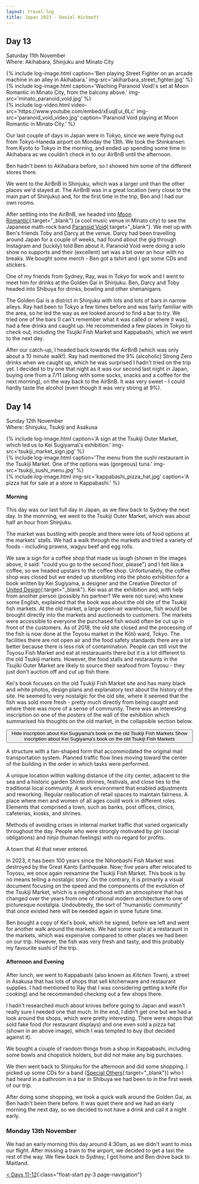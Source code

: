 ```yaml
---
layout: travel-log
title: Japan 2023 - Daniel Hickmott
---
```


## Day 13

<span class="day-details">Saturday 11th November</span><br>
<span class="day-details">Where: Akihabara, Shinjuku and Minato City</span>

<div class="row my-3">
    <div class="col-md-4 d-flex justify-content-center text-center align-top">
        {% include log-image.html caption='Ben playing Street Fighter on an arcade machine in an alley in Akihabara.' img-src='akiharbara_street_fighter.jpg' %}
    </div>
    <div class="col-md-4 d-flex justify-content-center text-center align-top">
        {% include log-image.html caption='Waching Paranoid Void\'s set at Moon Romantic in Minato City, from the balcony above.' img-src='minato_paranoid_void.jpg' %}
    </div>
    <div class="col-md-4 col-md-4 d-flex justify-content-center text-center align-top">
        {% include log-video.html video-src='https://www.youtube.com/embed/xEuqEui_6Lc' img-src='paranoid_void_video.jpg' caption='Paranoid Void playing at Moon Romantic in Minato City.' %}
    </div>
</div>

Our last couple of days in Japan were in Tokyo, since we were flying out from Tokyo-Haneda airport on Monday the 13th.
We took the Shinkansen from Kyoto to Tokyo in the morning, and ended up spending some time in Akihabara as we couldn't check in to our AirBnB until the afternoon.

Ben hadn't been to Akihabara before, so I showed him some of the different stores there.

We went to the AirBnB in Shinjuku, which was a larger unit than the other places we'd stayed at.
The AirBnB was in a great location (very close to the main part of Shinjuku) and, for the first time in the trip, Ben and I had our own rooms.

After settling into the AirBnB, we headed into [Moon Romantic](https://www.moonromantic.com/){:target="_blank"} (a cool music venue in Minato city) to see the Japanese math-rock band [Paranoid Void](https://www.paranoidvoid.com/){:target="_blank"}.
We met up with Ben's friends Toby and Darcy at the venue.
Darcy had been travelling around Japan for a couple of weeks, had found about the gig through Instagram and (luckily) told Ben about it.
Paranoid Void were doing a solo show no supports and their (excellent) set was a bit over an hour with no breaks.
We bought some merch - Ben got a tshirt and I got some CDs and stickers.

One of my friends from Sydney, Ray, was in Tokyo for work and I went to meet him for drinks at the Golden Gai in Shinjuku.
Ben, Darcy and Toby headed into Shibuya for drinks, bowling and other shenanigans.

The Golden Gai is a district in Shinjuku with lots and lots of bars in narrow alleys.
Ray had been to Tokyo a few times before and was fairly familiar with the area, so he led the way as we looked around to find a bar to try.
We tried one of the bars (I can't remember what it was called or where it was), had a few drinks and caught up.
He recommended a few places in Tokyo to check out, including the Tsujiki Fish Market and Kappabashi, which we went to the next day.

After our catch-up, I headed back towards the AirBnB (which was only about a 10 minute walk!).
Ray had mentioned the 9% (alcoholic) Strong Zero drinks when we caught up, which he was surprised I hadn't tried on the trip yet.
I decided to try one that night as it was our second last night in Japan, buying one from a 7/11 (along with some socks, snacks and a coffee for the next morning), on the way back to the AirBnB. 
It was very sweet - I could hardly taste the alcohol (even though it was very strong at 9%).

## Day 14

<span class="day-details">Sunday 12th November</span><br>
<span class="day-details">Where: Shinjuku, Tsukiji and Asakusa</span>

<div class="row my-3">
    <div class="col-md-4 d-flex justify-content-center text-center align-top">
        {% include log-image.html caption='A sign at the Tsukiji Outer Market, which led us to Kei Sugiyama\'s exhibition.' img-src='tsukiji_market_sign.jpg' %}
    </div>
    <div class="col-md-4 d-flex justify-content-center text-center align-top">
        {% include log-image.html caption='The menu from the sushi restaurant in the Tsukiji Market. One of the options was (gorgeous) tuna.' img-src='tsukiji_sushi_menu.jpg' %}
    </div>
    <div class="col-md-4 col-md-4 d-flex justify-content-center text-center align-top">
        {% include log-image.html img-src='kappabashi_pizza_hat.jpg' caption='A pizza hat for sale at a store in Kappabashi.' %}
    </div>
</div>

#### Morning

This day was our last full day in Japan, as we flew back to Sydney the next day.
In the monrning, we went to the Tsukiji Outer Market, which was about half an hour from Shinjuku.

The market was bustling with people and there were lots of food options at the markets' stalls.
We had a walk through the markets and tried a variety of foods - including prawns, wagyu beef and egg rolls.

We saw a sign for a coffee shop that made us laugh (shown in the images above, it said: "could you go to the second floor, please") and I felt like a coffee, so we headed upstairs to the coffee shop.
Unfortunately, the coffee shop was closed but we ended up stumbling into the photo exhibition for a book written by Kei Sugiyama, a designer and the Creative Director of [United Design](https://www.united-design.co.jp/en/index.html){:target="_blank"}.
Kei was at the exhibition and, with help from another person (possibly his partner? We were not sure) who knew some English, explained that the book was about the old site of the Tsukiji fish markets.
At the old market, a large open-air warehouse, fish would be brought directly into the markets and auctioneds to customers.
The markets were accessible to everyone the purchased fish would often be cut up in front of the customers.
As of 2018, the old site closed and the processing of the fish is now done at the Toyosu market in the Kōtō ward, Tokyo.
The facilities there are not open air and the food safety standards there are a lot better because there is less risk of contamination.
People can still visit the Toyosu Fish Market and eat at restarauants there but it is a lot different to the old Tsukiji markets.
However, the food stalls and restaraunts in the Tsujiki Outer Market are likely to source their seafood from Toyosu - they just don't auction off and cut up fish there.

Kei's book focuses on the old Tsukiji Fish Market site and has many black and white photos, design plans and explanatory text about the history of the site.
He seemed to very nostalgic for the old site, where it seemed that the fish was sold more fresh - pretty much directly from being caught and where there was more of a sense of community.
There was an interesting inscription on one of the posters of the wall of the exhibition which summarised his thoughts on the old market, in the collapsible section below.

<div class="my-3">
    <button class="btn btn-secondary collapsed" type="button" data-bs-toggle="collapse" data-bs-target="#collapse-kei-book" aria-expanded="false" aria-controls="collapse-kei-book">
        <span class="if-not-collapsed">
            Hide inscription about Kei Sugiyama's book on the old Tsukiji Fish Markets <i class="fa fa-toggle-up mx-2"></i>
        </span>
        <span class="if-collapsed">
            Show inscription about Kei Sugiyama's book on the old Tsukiji Fish Markets <i class="fa fa-toggle-down mx-2"></i>
        </span>
    </button>
    <div class="collapse" id="collapse-kei-book">
        <div class="card card-body my-2">
            <p>A structure with a fan-shaped form that accommodated the original mail transportation system. Planned traffic flow lines moving toward the center of the building in the order in which tasks were performed.</p>
            <p>A unique location within walking distance of the city center, adjacent to the sea and a historic garden Shinto shrines, festivals, and close ties to the traditional local community. A work environment that enabled adjustments and reworking. Regular reallocation of retail spaces to maintain fairness. A place where men and women of all ages could work in different roles. Elements that comprised a town, such as banks, post offices, clinics, cafeterias, kiosks, and shrines.</p>
            <p>Methods of avoiding crises in internal market traffic that varied organically throughout the day. People who were strongly motivated by <i>giri</i> (social obligations) and <i>ninjo</i> (human feelings) with no regard for profits.</p>
            <p>A town that AI that never entered.</p>
            <p>In 2023, it has been 100 years since the Nihonbashi Fish Market was destroyed by the Great Kanto Earthquake. Now; five years after relocated to Toyosu, we once again reexamine the Tsukiji Fish Market. This book is by no means telling a nostalgic story. On the contrary, it is primarily a visual document focusing on the speed and the components of the evolution of the Tsukiji Market, which is a neighborhood with an atmosphere that has changed over the years from one of rational modern architecture to one of picturesque nostalgia. Undoubtedly, the sort of "humanistic community" that once existed here will be needed again in some future time.</p>
        </div>
    </div>
</div>


Ben bought a copy of Kei's book, which he signed, before we left and went for another walk around the markets.
We had some sushi at a restaraunt in the markets, which was expensive compared to other places we had been on our trip.
However, the fish was very fresh and tasty, and this probably my favourite sushi of the trip.

#### Afternoon and Evening

After lunch, we went to Kappabashi (also known as *Kitchen Town*), a street in Asakusa that has lots of shops that sell kitchenware and restaurant supplies.
I had mentioned to Ray that I was considering getting a knife (for cooking) and he recommended checking out a few shops there.

I hadn't researched much about knives before going to Japan and wasn't really sure I needed one that much.
In the end, I didn't get one but we had a look around the shops, which were pretty interesting.
There were shops that sold fake food (for restaurant displays) and one even sold a pizza hat (shown in an above image), which I was tempted to buy (but decided against it).

We bought a couple of random things from a shop in Kappabashi, including some bowls and chopstick holders, but did not make any big purchases.

We then went back to Shinjuku for the afternoon and did some shopping.
I picked up some CDs for a band ([Special Others](http://www.specialothers.com/index.php){:target="_blank"}) who I had heard in a bathroom in a bar in Shibuya we had been to in the first week of our trip.

After doing some shopping, we took a quick walk around the Golden Gai, as Ben hadn't been there before.
It was quiet there and we had an early morning the next day, so we decided to not have a drink and call it a night early.

### Monday 13th November 

We had an early morning this day around 4:30am, as we didn't want to miss our flight.
After missing a train to the airport, we decided to get a taxi the rest of the way.
We flew back to Sydney, I got home and Ben drove back to Maitland.

[< Days 11-12](kyoto-2){:class="float-start py-3 page-navigation"}
